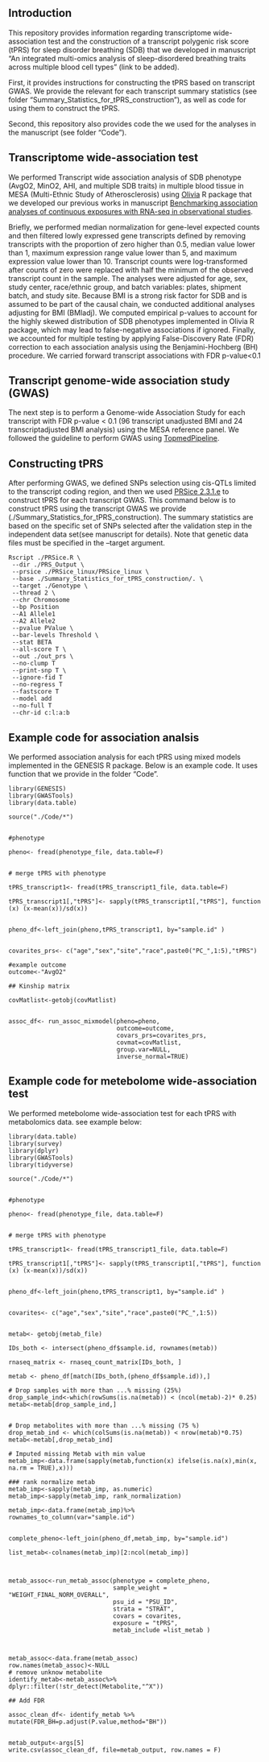 ## Introduction

This repository provides information regarding transcriptome
wide-association test and the construction of a transcript polygenic
risk score (tPRS) for sleep disorder breathing (SDB) that we developed
in manuscript “An integrated multi-omics analysis of sleep-disordered
breathing traits across multiple blood cell types” (link to be added).

First, it provides instructions for constructing the tPRS based on
transcript GWAS. We provide the relevant for each transcript summary
statistics (see folder “Summary\_Statistics\_for\_tPRS\_construction”),
as well as code for using them to construct the tPRS.

Second, this repository also provides code the we used for the analyses
in the manuscript (see folder “Code”).

## Transcriptome wide-association test

We performed Transcript wide association analysis of SDB phenotype
(AvgO2, MinO2, AHI, and multiple SDB traits) in multiple blood tissue in
MESA (Multi-Ethnic Study of Atherosclerosis) using
[Olivia](https://github.com/nkurniansyah/Olivia "Olivia") R package that
we developed our previous works in manuscript [Benchmarking association
analyses of continuous exposures with RNA-seq in observational
studies](https://academic.oup.com/bib/article-abstract/22/6/bbab194/6278609).

Briefly, we performed median normalization for gene-level expected
counts and then filtered lowly expressed gene transcripts defined by
removing transcripts with the proportion of zero higher than 0.5, median
value lower than 1, maximum expression range value lower than 5, and
maximum expression value lower than 10. Transcript counts were
log-transformed after counts of zero were replaced with half the minimum
of the observed transcript count in the sample. The analyses were
adjusted for age, sex, study center, race/ethnic group, and batch
variables: plates, shipment batch, and study site. Because BMI is a
strong risk factor for SDB and is assumed to be part of the causal
chain, we conducted additional analyses adjusting for BMI (BMIadj). We
computed empirical p-values to account for the highly skewed
distribution of SDB phenotypes implemented in Olivia R package, which
may lead to false-negative associations if ignored. Finally, we
accounted for multiple testing by applying False-Discovery Rate (FDR)
correction to each association analysis using the Benjamini-Hochberg
(BH) procedure. We carried forward transcript associations with FDR
p-value&lt;0.1

## Transcript genome-wide association study (GWAS)

The next step is to perform a Genome-wide Association Study for each
transcript with FDR p-value &lt; 0.1 (96 transcript unadjusted BMI and
24 transcriptadjusted BMI analysis) using the MESA reference panel. We
followed the guideline to perform GWAS using
[TopmedPipeline](https://github.com/UW-GAC/analysis_pipeline "TopmedPipeline").

## Constructing tPRS

After performing GWAS, we defined SNPs selection using cis-QTLs limited
to the transcript coding region, and then we used [PRSice
2.3.1.e](https://www.prsice.info "PRSice 2.3.1.e") to construct tPRS for
each transcript GWAS. This command below is to construct tPRS using the
transcript GWAS we provide
(./Summary\_Statistics\_for\_tPRS\_construction). The summary statistics
are based on the specific set of SNPs selected after the validation step
in the independent data set(see manuscript for details). Note that
genetic data files must be specified in the –target argument.



    Rscript ./PRSice.R \
     --dir ./PRS_Output \
     --prsice ./PRSice_linux/PRSice_linux \
     --base ./Summary_Statistics_for_tPRS_construction/. \
     --target ./Genotype \
     --thread 2 \
     --chr Chromosome 
     --bp Position 
     --A1 Allele1 
     --A2 Allele2 
     --pvalue PValue \
     --bar-levels Threshold \
     --stat BETA 
     --all-score T \
     --out ./out_prs \
     --no-clump T
     --print-snp T \
     --ignore-fid T 
     --no-regress T 
     --fastscore T 
     --model add 
     --no-full T 
     --chr-id c:l:a:b

## Example code for association analsis

We performed association analysis for each tPRS using mixed models
implemented in the GENESIS R package. Below is an example code. It uses
function that we provide in the folder “Code”.

    library(GENESIS)
    library(GWASTools)
    library(data.table)

    source("./Code/*")


    #phenotype

    pheno<- fread(phenotype_file, data.table=F)


    # merge tPRS with phenotype

    tPRS_transcript1<- fread(tPRS_transcript1_file, data.table=F)

    tPRS_transcript1[,"tPRS"]<- sapply(tPRS_transcript1[,"tPRS"], function (x) (x-mean(x))/sd(x))


    pheno_df<-left_join(pheno,tPRS_transcript1, by="sample.id" )


    covarites_prs<- c("age","sex","site","race",paste0("PC_",1:5),"tPRS")

    #example outcome
    outcome<-"AvgO2"

    ## Kinship matrix

    covMatlist<-getobj(covMatlist)


    assoc_df<- run_assoc_mixmodel(pheno=pheno,
                                  outcome=outcome,
                                  covars_prs=covarites_prs, 
                                  covmat=covMatlist,
                                  group.var=NULL,
                                  inverse_normal=TRUE)

## Example code for metebolome wide-association test

We performed metebolome wide-association test for each tPRS with
metabolomics data. see example below:

    library(data.table)
    library(survey)
    library(dplyr)
    library(GWASTools)
    library(tidyverse)

    source("./Code/*")


    #phenotype

    pheno<- fread(phenotype_file, data.table=F)


    # merge tPRS with phenotype

    tPRS_transcript1<- fread(tPRS_transcript1_file, data.table=F)

    tPRS_transcript1[,"tPRS"]<- sapply(tPRS_transcript1[,"tPRS"], function (x) (x-mean(x))/sd(x))


    pheno_df<-left_join(pheno,tPRS_transcript1, by="sample.id" )


    covarites<- c("age","sex","site","race",paste0("PC_",1:5))


    metab<- getobj(metab_file)

    IDs_both <- intersect(pheno_df$sample.id, rownames(metab))

    rnaseq_matrix <- rnaseq_count_matrix[IDs_both, ] 

    metab <- pheno_df[match(IDs_both,(pheno_df$sample.id)),]

    # Drop samples with more than ...% missing (25%)
    drop_sample_ind<-which(rowSums(is.na(metab)) < (ncol(metab)-2)* 0.25)
    metab<-metab[drop_sample_ind,]


    # Drop metabolites with more than ...% missing (75 %)
    drop_metab_ind <- which(colSums(is.na(metab)) < nrow(metab)*0.75)
    metab<-metab[,drop_metab_ind]

    # Imputed missing Metab with min value
    metab_imp<-data.frame(sapply(metab,function(x) ifelse(is.na(x),min(x, na.rm = TRUE),x)))

    ### rank normalize metab
    metab_imp<-sapply(metab_imp, as.numeric)
    metab_imp<-sapply(metab_imp, rank_normalization)

    metab_imp<-data.frame(metab_imp)%>% rownames_to_column(var="sample.id")


    complete_pheno<-left_join(pheno_df,metab_imp, by="sample.id")

    list_metab<-colnames(metab_imp)[2:ncol(metab_imp)]



    metab_assoc<-run_metab_assoc(phenotype = complete_pheno,
                                 sample_weight = "WEIGHT_FINAL_NORM_OVERALL",
                                 psu_id = "PSU_ID",
                                 strata = "STRAT",
                                 covars = covarites,
                                 exposure = "tPRS",
                                 metab_include =list_metab )



    metab_assoc<-data.frame(metab_assoc)
    row.names(metab_assoc)<-NULL
    # remove unknow metabolite
    identify_metab<-metab_assoc%>% dplyr::filter(!str_detect(Metabolite,"^X"))

    ## Add FDR

    assoc_clean_df<- identify_metab %>% mutate(FDR_BH=p.adjust(P.value,method="BH"))


    metab_output<-args[5]
    write.csv(assoc_clean_df, file=metab_output, row.names = F)
